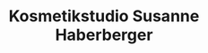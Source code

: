 ---
title: "Kosmetikstudio Susanne Haberberger"
url: /pegnitz/kosmetikstudio-susanne-haberberger/
shop: Kosmetik
---